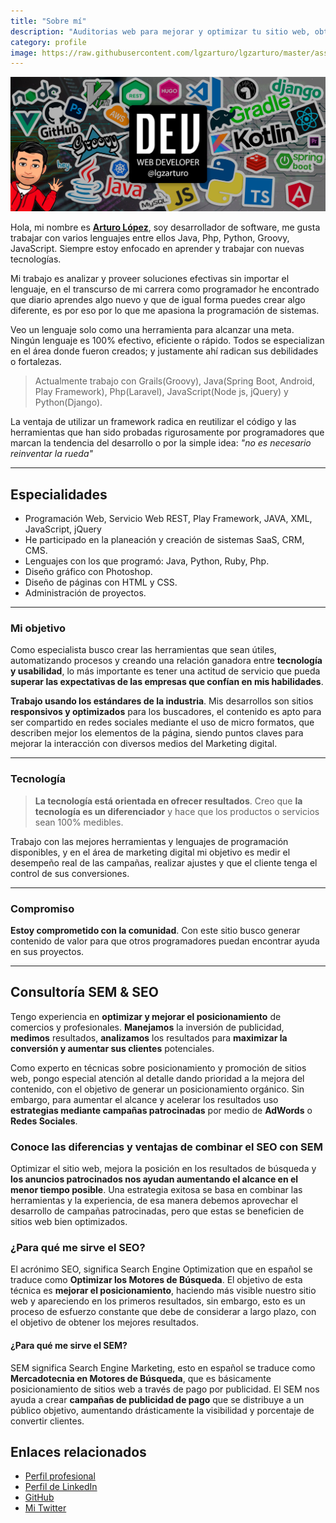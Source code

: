 ```yaml
---
title: "Sobre mí"
description: "Auditorias web para mejorar y optimizar tu sitio web, obtén más resultados con la publicidad digital"
category: profile
image: https://raw.githubusercontent.com/lgzarturo/lgzarturo/master/assets/github-header.jpg
---
```


![Web Developer Arturo López](https://raw.githubusercontent.com/lgzarturo/lgzarturo/master/assets/github-header.jpg)

Hola, mi nombre es **[Arturo López](https://arthurolg.com "Perfil profesional")**, soy desarrollador de software, me gusta trabajar con varios lenguajes entre ellos Java, Php, Python, Groovy, JavaScript. Siempre estoy enfocado en aprender y trabajar con nuevas tecnologías.

Mi trabajo es analizar y proveer soluciones efectivas sin importar el lenguaje, en el transcurso de mi carrera como programador he encontrado que diario aprendes algo nuevo y que de igual forma puedes crear algo diferente, es por eso por lo que me apasiona la programación de sistemas.

Veo un lenguaje solo como una herramienta para alcanzar una meta. Ningún lenguaje es 100% efectivo, eficiente o rápido. Todos se especializan en el área donde fueron creados; y justamente ahí radican sus debilidades o fortalezas.

> Actualmente trabajo con Grails(Groovy), Java(Spring Boot, Android, Play Framework), Php(Laravel), JavaScript(Node js, jQuery) y Python(Django).

La ventaja de utilizar un framework radica en reutilizar el código y las herramientas que han sido probadas rigurosamente por programadores que marcan la tendencia del desarrollo o por la simple idea: *"no es necesario reinventar la rueda"*

---

## Especialidades

- Programación Web, Servicio Web REST, Play Framework, JAVA, XML, JavaScript, jQuery
- He participado en la planeación y creación de sistemas SaaS, CRM, CMS.
- Lenguajes con los que programó: Java, Python, Ruby, Php.
- Diseño gráfico con Photoshop.
- Diseño de páginas con HTML y CSS.
- Administración de proyectos.

---

### Mi objetivo

Como especialista busco crear las herramientas que sean útiles, automatizando procesos y creando una relación ganadora entre **tecnología y usabilidad**, lo más importante es tener una actitud de servicio que pueda **superar las expectativas de las empresas que confían en mis habilidades**.

**Trabajo usando los estándares de la industria**. Mis desarrollos son sitios **responsivos y optimizados** para los buscadores, el contenido es apto para ser compartido en redes sociales mediante el uso de micro formatos, que describen mejor los elementos de la página, siendo puntos claves para mejorar la interacción con diversos medios del Marketing digital.

---

### Tecnología

> **La tecnología está orientada en ofrecer resultados**. Creo que **la tecnología es un diferenciador** y hace que los productos o servicios sean 100% medibles.

Trabajo con las mejores herramientas y lenguajes de programación disponibles, y en el área de marketing digital mi objetivo es medir el desempeño real de las campañas, realizar ajustes y que el cliente tenga el control de sus conversiones.

---

### Compromiso

**Estoy comprometido con la comunidad**. Con este sitio busco generar contenido de valor para que otros programadores puedan encontrar ayuda en sus proyectos.

---

## Consultoría SEM & SEO

Tengo experiencia en **optimizar y mejorar el posicionamiento** de comercios y profesionales. **Manejamos** la inversión de publicidad, **medimos** resultados, **analizamos** los resultados para **maximizar la conversión y aumentar sus clientes** potenciales.

Como experto en técnicas sobre posicionamiento y promoción de sitios web, pongo especial atención al detalle dando prioridad a la mejora del contenido, con el objetivo de generar un posicionamiento orgánico. Sin embargo, para aumentar el alcance y acelerar los resultados uso **estrategias mediante campañas patrocinadas** por medio de **AdWords** o **Redes Sociales**.

### Conoce las diferencias y ventajas de combinar el SEO con SEM

Optimizar el sitio web, mejora la posición en los resultados de búsqueda y **los anuncios patrocinados nos ayudan aumentando el alcance en el menor tiempo posible**. Una estrategia exitosa se basa en combinar las herramientas y la experiencia, de esa manera debemos aprovechar el desarrollo de campañas patrocinadas, pero que estas se beneficien de sitios web bien optimizados.

### ¿Para qué me sirve el SEO?

El acrónimo SEO, significa Search Engine Optimization que en español se traduce como **Optimizar los Motores de Búsqueda**. El objetivo de esta técnica es **mejorar el posicionamiento**, haciendo más visible nuestro sitio web y apareciendo en los primeros resultados, sin embargo, esto es un proceso de esfuerzo constante que debe de considerar a largo plazo, con el objetivo de obtener los mejores resultados.

#### ¿Para qué me sirve el SEM?

SEM significa Search Engine Marketing, esto en español se traduce como **Mercadotecnia en Motores de Búsqueda**, que es básicamente posicionamiento de sitios web a través de pago por publicidad. El SEM nos ayuda a crear **campañas de publicidad de pago** que se distribuye a un público objetivo, aumentando drásticamente la visibilidad y porcentaje de convertir clientes.

## Enlaces relacionados

- [Perfil profesional](https://arthurolg.com)
- [Perfil de LinkedIn](https://www.linkedin.com/in/lgzarturo)
- [GitHub](https://github.com/lgzarturo)
- [Mi Twitter](https://twitter.com/lgzarturo)

